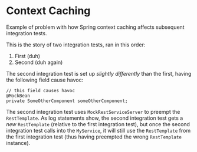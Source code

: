 # Context Caching

Example of problem with how Spring context caching affects subsequent integration tests.

This is the story of two integration tests, ran in this order:

1. First (duh)
2. Second (duh again)

The second integration test is set up _slightly differently_ than the first, having the following field cause havoc:

    // this field causes havoc
    @MockBean
    private SomeOtherComponent someOtherComponent;

The second integration test uses `MockRestServiceServer` to preempt the `RestTemplate`. As log statements show, the
second integration test gets a _new_ `RestTemplate` (relative to the first integration test), but once the second
integration test calls into the `MyService`, it will still use the `RestTemplate` from the first integration test (thus
having preempted the wrong `RestTemplate` instance).
